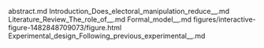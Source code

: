 abstract.md
Introduction_Does_electoral_manipulation_reduce__.md
Literature_Review_The_role_of__.md
Formal_model__.md
figures/interactive-figure-1482848709073/figure.html
Experimental_design_Following_previous_experimental__.md
